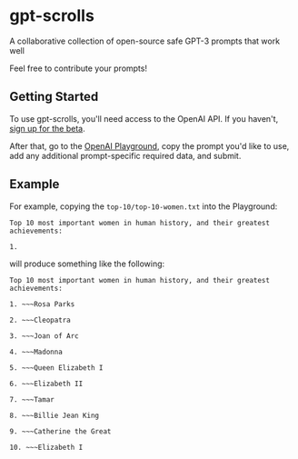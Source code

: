 # gpt-scrolls
A collaborative collection of open-source safe GPT-3 prompts that work well

Feel free to contribute your prompts!


## Getting Started
To use gpt-scrolls, you'll need access to the OpenAI API. If you haven't, [sign up for the beta](http://beta.openai.com/).

After that, go to the [OpenAI Playground](https://beta.openai.com/playground), copy the prompt you'd like to use, add any additional prompt-specific required data, and submit.

## Example
For example, copying the `top-10/top-10-women.txt` into the Playground:
```
Top 10 most important women in human history, and their greatest achievements:

1. 
```
will produce something like the following:
```
Top 10 most important women in human history, and their greatest achievements:

1. ~~~Rosa Parks

2. ~~~Cleopatra

3. ~~~Joan of Arc

4. ~~~Madonna

5. ~~~Queen Elizabeth I

6. ~~~Elizabeth II

7. ~~~Tamar

8. ~~~Billie Jean King

9. ~~~Catherine the Great

10. ~~~Elizabeth I
```
